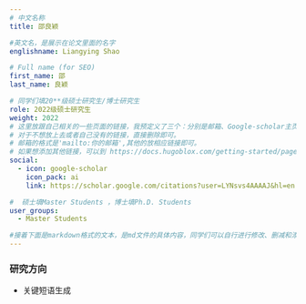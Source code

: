 ```yaml
---
# 中文名称
title: 邵良颖

#英文名，是展示在论文里面的名字
englishname: Liangying Shao

# Full name (for SEO)
first_name: 邵
last_name: 良颖

# 同学们填20**级硕士研究生/博士研究生
role: 2022级硕士研究生
weight: 2022
# 这里放跟自己相关的一些页面的链接，我预定义了三个：分别是邮箱、Google-scholar主页和github主页
# 对于不想放上去或者自己没有的链接，直接删除即可。
# 邮箱的格式是'mailto:你的邮箱',其他的放相应链接即可。
# 如果想添加其他链接，可以到 https://docs.hugoblox.com/getting-started/page-builder/#icons 上去找图标，或者直接放在下面的详细介绍上
social:
  - icon: google-scholar
    icon_pack: ai
    link: https://scholar.google.com/citations?user=LYNsvs4AAAAJ&hl=en

#  硕士填Master Students ，博士填Ph.D. Students
user_groups:
  - Master Students

#接着下面是markdown格式的文本，是md文件的具体内容，同学们可以自行进行修改、删减和添加
---
```

<!-- 以下内容一定要遵循markdown语法 -->
<!-- ###代表的是以三级标题的形式展示后面的文本，* 代表以列表的形式展示后面的文本-->

<!-- 这里可以先放一段简要自我介绍或者是自己想要放上去的一些链接 ，不想放的话也可以删了-->

### 研究方向
* 关键短语生成

<!-- 可以放校内外的一些荣誉，包括荣誉称号、奖学金、企业未来之星等等 -->
<!-- ### 获得荣誉
* 荣誉1
* 荣誉2 -->